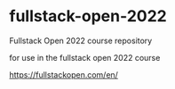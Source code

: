 # fullstack-open-2022
Fullstack Open 2022 course repository

for use in the fullstack open 2022 course

https://fullstackopen.com/en/
